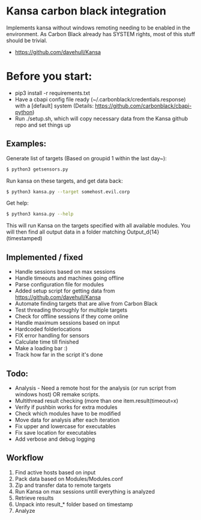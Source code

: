# Kansa carbon black integration
Implements kansa without windows remoting needing to be enabled in the environment. As Carbon Black already has SYSTEM rights, most of this stuff should be trivial.

* https://github.com/davehull/Kansa

# Before you start:
* pip3 install -r requirements.txt 
* Have a cbapi config file ready (~/.carbonblack/credentials.response) with a [default] system (Details: https://github.com/carbonblack/cbapi-python)
* Run ./setup.sh, which will copy necessary data from the Kansa github repo and set things up

## Examples:
Generate list of targets (Based on groupid 1 within the last day~):
```bash
$ python3 getsensors.py
```

Run kansa on these targets, and get data back:
```bash
$ python3 kansa.py --target somehost.evil.corp
```

Get help:
```bash
$ python3 kansa.py --help
```

This will run Kansa on the targets specified with all available modules. You will then find all output data in a folder matching Output\_d{14} (timestamped)

## Implemented / fixed
* Handle sessions based on max sessions
* Handle timeouts and machines going offline
* Parse configuration file for modules
* Added setup script for getting data from https://github.com/davehull/Kansa 
* Automate finding targets that are alive from Carbon Black
* Test threading thoroughly for multiple targets 
* Check for offline sessions if they come online
* Handle maximum sessions based on input
* Hardcoded folderlocations 
* FIX error handling for sensors
* Calculate time till finished
* Make a loading bar :)
* Track how far in the script it's done

## Todo:
* Analysis - Need a remote host for the analysis (or run script from windows host) OR remake scripts. 
* Multithread result checking (more than one item.result(timeout=x)
* Verify if pushbin works for extra modules
* Check which modules have to be modified
* Move data for analysis after each iteration
* Fix upper and lowercase for executables 
* Fix save location for executables
* Add verbose and debug logging 

## Workflow
1. Find active hosts based on input
2. Pack data based on Modules/Modules.conf
3. Zip and transfer data to remote targets
4. Run Kansa on max sessions untill everything is analyzed
5. Retrieve results 
6. Unpack into result_* folder based on timestamp
7. Analyze
